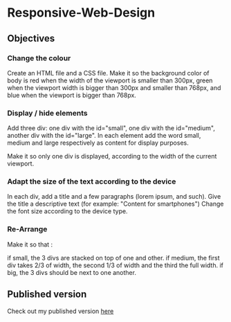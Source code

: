 # Responsive-Web-Design

## Objectives

### Change the colour
Create an HTML file and a CSS file. Make it so the background color of body is red when the width of the viewport is smaller than 300px, green when the viewport width is bigger than 300px and smaller than 768px, and blue when the viewport is bigger than 768px.

### Display / hide elements
Add three div: one div with the id="small", one div with the id="medium", another div with the id="large". In each element add the word small, medium and large respectively as content for display purposes.

Make it so only one div is displayed, according to the width of the current viewport.

### Adapt the size of the text according to the device
In each div, add a title and a few paragraphs (lorem ipsum, and such). Give the title a descriptive text (for example: "Content for smartphones") Change the font size according to the device type.

### Re-Arrange
Make it so that :

if small, the 3 divs are stacked on top of one and other. if medium, the first div takes 2/3 of width, the second 1/3 of width and the third the full width. if big, the 3 divs should be next to one another.


## Published version

Check out my published version [here](https://nicplackle.github.io/Responsive-Web-Design/)


